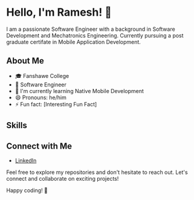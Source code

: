 # Hello, I'm Ramesh! 👋

I am a passionate Software Engineer with a background in Software Development and Mechatronics Engineering. Currently pursuing a post graduate certifate in Mobile Application Development.

## About Me

- 🎓 Fanshawe College
- 💼 Software Engineer
- 🌱 I'm currently learning Native Mobile Development
- 😄 Pronouns: he/him
- ⚡ Fun fact: [Interesting Fun Fact]

## Skills


## Connect with Me

- [LinkedIn](https://www.linkedin.com/in/rameshabeysekara/)

Feel free to explore my repositories and don't hesitate to reach out. Let's connect and collaborate on exciting projects!

Happy coding! 🚀
